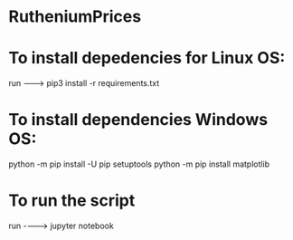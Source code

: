 # RutheniumPrices
# To install depedencies for Linux OS:

run ---> pip3 install -r requirements.txt

# To install dependencies Windows OS:

python -m pip install -U pip setuptools
python -m pip install matplotlib

# To run the script
run ----> jupyter notebook 
